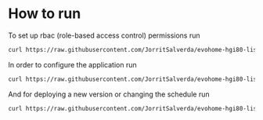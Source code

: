 

# How to run

To set up rbac (role-based access control) permissions run

```bash
curl https://raw.githubusercontent.com/JorritSalverda/evohome-hgi80-listener/master/k8s/rbac.yaml | kubectl apply -f -
```

In order to configure the application run

```bash
curl https://raw.githubusercontent.com/JorritSalverda/evohome-hgi80-listener/master/k8s/configmap.yaml | EVOHOME_ID='id-of-the-evohome-touch' envsubst \$EVOHOME_ID | kubectl apply -f -
```

And for deploying a new version or changing the schedule run

```bash
curl https://raw.githubusercontent.com/JorritSalverda/evohome-hgi80-listener/master/k8s/deployment.yaml | HGI_USB_PATH="/dev/ttyUSB0" CONTAINER_TAG='0.1.0' envsubst \$HGI_USB_PATH,\$CONTAINER_TAG | kubectl apply -f -
```